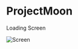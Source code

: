 # ProjectMoon

Loading Screen

![Screen](https://user-images.githubusercontent.com/57543176/86600064-e6a6ee80-bf75-11ea-80b0-fedc7b1e41cd.png)
